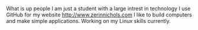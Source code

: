 What is up people
I am just a student with a large intrest in technology
I use GitHub for my website
http://www.zerinnichols.com
I like to build computers and make simple applications.
Working on my Linux skills currently.
